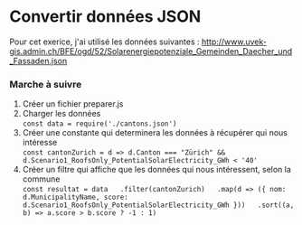 Convertir données JSON
==
Pour cet exerice, j'ai utilisé les données suivantes : 
http://www.uvek-gis.admin.ch/BFE/ogd/52/Solarenergiepotenziale_Gemeinden_Daecher_und_Fassaden.json

### Marche à suivre #
1. Créer un fichier preparer.js
2. Charger les données  
`const data = require('./cantons.json')`
3. Créer une constante qui determinera les données à récupérer qui nous intéresse  
`const cantonZurich = d => d.Canton === "Zürich" && d.Scenario1_RoofsOnly_PotentialSolarElectricity_GWh < '40'`
4. Créer un filtre qui affiche que les données qui nous intéressent, selon la commune    
`const resultat = data  
  .filter(cantonZurich)  
  .map(d => ({ nom: d.MunicipalityName, score: d.Scenario1_RoofsOnly_PotentialSolarElectricity_GWh }))  
  .sort((a, b) => a.score > b.score ? -1 : 1)`
